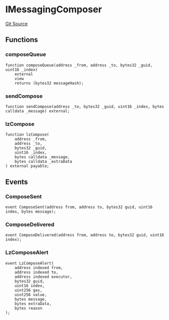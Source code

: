 # IMessagingComposer
[Git Source](https://github.com/malda-protocol/malda-lending/blob/ae9b756ce0322e339daafd68cf97592f5de2033d/src\interfaces\external\layerzero\v2\IMessagingComposer.sol)


## Functions
### composeQueue


```solidity
function composeQueue(address _from, address _to, bytes32 _guid, uint16 _index)
    external
    view
    returns (bytes32 messageHash);
```

### sendCompose


```solidity
function sendCompose(address _to, bytes32 _guid, uint16 _index, bytes calldata _message) external;
```

### lzCompose


```solidity
function lzCompose(
    address _from,
    address _to,
    bytes32 _guid,
    uint16 _index,
    bytes calldata _message,
    bytes calldata _extraData
) external payable;
```

## Events
### ComposeSent

```solidity
event ComposeSent(address from, address to, bytes32 guid, uint16 index, bytes message);
```

### ComposeDelivered

```solidity
event ComposeDelivered(address from, address to, bytes32 guid, uint16 index);
```

### LzComposeAlert

```solidity
event LzComposeAlert(
    address indexed from,
    address indexed to,
    address indexed executor,
    bytes32 guid,
    uint16 index,
    uint256 gas,
    uint256 value,
    bytes message,
    bytes extraData,
    bytes reason
);
```

